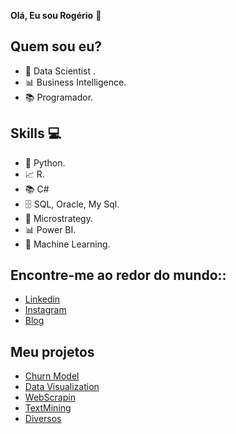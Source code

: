 **Olá, Eu sou Rogério** 👋 
###  
<!-- ![GitHub Logo](rog_git.png) -->

<!--
**rogeriodelfim/rogeriodelfim** is a ✨ _special_ ✨ repository because its `README.md` (this file) appears on your GitHub profile.

Here are some ideas to get you started:

- 🔭 I’m currently working on ...
- 🌱 I’m currently learning ...
- 👯 I’m looking to collaborate on ...
- 🤔 I’m looking for help with ...
- 💬 Ask me about ...
- 📫 How to reach me: ...
- 😄 Pronouns: ...
- ⚡ Fun fact: ...
-->

## Quem sou eu?
* 🦱 Data Scientist .
* 📊 Business Intelligence.
* 📚 Programador.

## Skills 💻
* 🐍 Python.
* 📈 R.
* 📚 C#
* 🗄 SQL, Oracle, My Sql.
* 🧮 Microstrategy.
* 📊 Power BI.
* 🔮 Machine Learning. 

## Encontre-me ao redor do mundo::
*  [Linkedin](https://www.linkedin.com/in/rog%C3%A9rio-delfim-71269720/)
*  [Instagram](https://www.instagram.com/rogerio.delfim/)
*  [Blog](https://medium.com/@rogeriodelfin)

## **Meu projetos**
* [Churn Model]()
* [Data Visualization]()
* [WebScrapin]()
* [TextMining]()
* [Diversos]()



